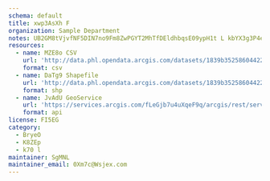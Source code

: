 ```yaml
---
schema: default
title: xwp3AsXh F 
organization: Sample Department 
notes: UB2GM8tVjvfNF5DIN7no9Fm8ZwPGYT2MhTfDEldhbqsE09ypH1t L kbYX3g3P4ecWiOj5SpiICCJUKnakHROmWX4z1euozqQVgu 
resources:
  - name: MZE8o CSV
    url: 'http://data.phl.opendata.arcgis.com/datasets/1839b35258604422b0b520cbb668df0d_0.csv'
    format: csv
  - name: DaTg9 Shapefile
    url: 'http://data.phl.opendata.arcgis.com/datasets/1839b35258604422b0b520cbb668df0d_0.zip'
    format: shp
  - name: JvAdU GeoService
    url: 'https://services.arcgis.com/fLeGjb7u4uXqeF9q/arcgis/rest/services/Air_Monitoring_Stations/FeatureServer/0/query'
    format: api
license: FI5EG 
category:
  - BryeO 
  - K8ZEp 
  - k70 l 
maintainer: SgMNL  
maintainer_email: 0Xm7c@Wsjex.com
---
```


